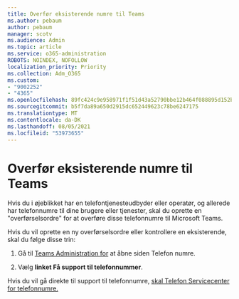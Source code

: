 ```yaml
---
title: Overfør eksisterende numre til Teams
ms.author: pebaum
author: pebaum
manager: scotv
ms.audience: Admin
ms.topic: article
ms.service: o365-administration
ROBOTS: NOINDEX, NOFOLLOW
localization_priority: Priority
ms.collection: Adm_O365
ms.custom:
- "9002252"
- "4365"
ms.openlocfilehash: 89fc424c9e958971f1f51d43a52790bbe12b464f088895d152bfd00f41dd3561
ms.sourcegitcommit: b5f7da89a650d2915dc652449623c78be6247175
ms.translationtype: MT
ms.contentlocale: da-DK
ms.lasthandoff: 08/05/2021
ms.locfileid: "53973655"
---
```

# <a name="port-existing-numbers-to-teams"></a>Overfør eksisterende numre til Teams

Hvis du i øjeblikket har en telefontjenesteudbyder eller operatør, og allerede har telefonnumre til dine brugere eller tjenester, skal du oprette en "overførselsordre" for at overføre disse telefonnumre til Microsoft Teams.  

Hvis du vil oprette en ny overførselsordre eller kontrollere en eksisterende, skal du følge disse trin: 

1. Gå til [Teams Administration for](https://admin.teams.microsoft.com/phone-numbers) at åbne siden Telefon numre. 

1. Vælg **linket Få support til telefonnummer**. 

Hvis du vil gå direkte til support til telefonnumre, [skal Telefon Servicecenter for telefonnumre.](https://pstnsd.powerappsportals.com/)  
